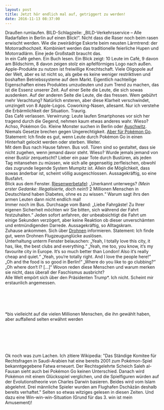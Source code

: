 ```yaml
---
layout: post
title: Jetzt hör endlich mal auf, getriggert zu werden!
date: 2016-11-13 08:37:00
---
```


Draußen rumlaufen. BILD-Schlagzeile: „BILD-Verkehrsservice – Alle Radarfallen in Berlin auf einen Blick!“. Nicht dass die Raser noch beim rasen erwischt werden. Wie die zweirädrige Eskorte beim neusten Lärmtrend: der Motorradhochzeit. Kombiniert werden das traditionelle feierliche Hupen und Motorradlärm. Eine jede Großstadt braucht das.<br>
In ein Café gehen. Ein Buch lesen. Ein Blick zeigt: 10 Leute im Café, 9 davon am Bildschirm, 8 davon zeigen stolz ein apfelförmiges Logo nach außen. Apple-Produkte zu nutzen ist freiwillige Knechtschaft. Viele Oligopole auf der Welt, aber es ist nicht so, als gebe es keine weniger restriktiven und boshaften Betriebssysteme auf dem Markt. Eigentlich nachteilige Eigenschaften eines Produktes umzudeuten und zum Trend zu machen, das ist die Essenz unserer Zeit. Auf einer Seite die Leute, die sich sowas ausdenken. Auf der anderen Seite die Leute, die das fressen. Wem gebührt mehr Verachtung? Natürlich ersteren, aber diese Klarheit verschwindet, umzingelt von 8 Apple-Logos. Coworking-Nasen, allesamt. Nur ich verstehe die Erbärmlichkeit der Situation. Traurig.<br>
Das Café verlassen. Verwirrung: Leute laufen Smartphones vor sich her tragend durch die Gegend, nehmen kaum etwas anderes wahr. Wieso? Achso, Pokémon Go. Kleine Monster suchen in Berlin oder [Auschwitz](http://www.br.de/puls/themen/netz/pokemon-go-im-kz-auschwitz-aufgetaucht-100.html). Niemals Gesetze brechen gegen Ungerechtigkeit. [Aber für Pokémon Go](http://arstechnica.co.uk/tech-policy/2016/07/pokemon-go-dont-trespass-cops/). Statement: Ich finde es gut, wenn Leute durch Pokémon Go in einen Hinterhalt gelockt werden oder sterben. Weiter.<br>
Mit dem Bus nach Hause fahren. Bus voll. Türen sind so gestaltet, dass sie nicht zugehen, wenn jemand davor steht. Wieso? Wurde jemals jemand von einer Bustür zerquetscht? Lieber ein paar Tote durch Bustüren, als jeden Tag mitansehen zu müssen, wie sich alle gegenseitig zerfleischen, obwohl das zugrunde liegende System Mumpitz ist. Allein die Möglichkeit, dass sowas änderbar ist, scheint völlig ausgeschlossen. Aussagekräftig, so eine Busfahrt.<br>
Blick aus dem Fenster. [Riesenwerbetafel](http://www.biermann-medizin.de/sites/default/files/styles/bildstreckefix/public/field/image/kampagnenmotiv.png?itok=09jHbr4l): „Unerkannt unterwegs? *(Mein erster Gedanke: Illegalisierte, doch nein!)* 2 Millionen Menschen in Deutschland haben Diabetes, ohne es zu wissen.“ Warum sagt ihrs den armen Leuten dann nicht endlich mal!<br>
Immer noch im Bus. Durchsage vom Band: „Liebe Fahrgäste! Zu Ihrer eigenen Sicherheit möchten wir Sie bitten, sich während der Fahrt festzuhalten.“ Jeden sofort anfahren, der unbeabsichtigt die Fahrt um einige Sekunden verzögert, aber keine Reaktion ob dieser unverschämten und  entmündigenden Darrede. Aussagekräftig, so Alltagskram.<br>
Zuhause ankommen. Sich über [Drohnen](http://www.taz.de/Drohnen-fliegen-lassen-in-Deutschland/!5346230/) informieren. Statement: Ich finde gut, wenn Drohnen Flugzeugunglücke auslösen.<br>
Unterhaltung unterm Fenster belauschen: „Yeah, I totally love this city, it has, like, the best clubs and everything.“ „Yeah, me too, you know, it‘s my favourite city in Europe. It‘s so much better than London! Also it‘s really cheap and quiet.“ „Yeah, you‘re totally right. And I love the people here!“ „Oh and the food is so good in Berlin!“ „Where do you like to go clubbing?“ „Oh where don‘t I? [...]“ Wovon reden diese Menschen und warum merken sie nicht, dass überall der Faschismus ausbricht?<br>
Alle Welt empört sich über den Präsidenten Trump\*. Ich nicht. Scheint mir erstaunlich angemessen.<br><br><br><br><br><br>\*bis vielleicht auf die vielen Millionen Menschen, die ihn gewählt haben, aber auffallend selten erwähnt werden<br><br><br><br><br><br><br>
Ok noch was zum Lachen. Ich zitiere Wikipedia: "Das Ständige Komitee für Rechtsfragen in Saudi-Arabien hat eine bereits 2001 zum Pokémon-Spiel bekanntgegebene Fatwa erneuert. Der Rechtsgelehrte Scheich Saleh al-Fausan sieht auch bei Pokémon Go keinen Unterschied. Danach wird Pokémon mit einem Glücksspiel verglichen, und die Spielfiguren würden auf der Evolutionstheorie von Charles Darwin basieren. Beides wird vom Islam abgelehnt. Drei männliche Spieler wurden am Flughafen Dschāzān deshalb bereits verhaftet." Selten so etwas witziges gelesen in diesen Zeiten. Und dazu eine Win-win-win-Situation (Grund für das 3. win ist mein Amusement)!
